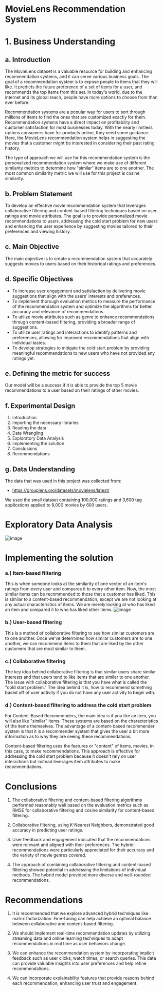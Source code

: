 # MovieLens Recommendation System
# 1. Business Understanding
## a. Introduction
The MovieLens dataset is a valuable resource for building and enhancing recommendation systems, and it can serve various business goals. The goal of a recommendation system is to expose people to items that they will like. It predicts the future preference of a set of items for a user, and recommends the top items from this set. In today's world, due to the internet and its global reach, people have more options to choose from than ever before.

Recommendation systems are a popular way for users to sort through millions of items to find the ones that are customized exactly for them. Recommendation systems have a direct impact on profitability and customer satisfaction for most businesses today. With the nearly limitless options consumers have for products online, they need some guidance. Here, the MovieLens recommendation system helps in suggesting the movies that a customer might be interested in considering their past rating history. 

The type of approach we will use for this recommendation system is the personalized recommendation system where we make use of different similarity metrics to determine how "similar" items are to one another. The most common similarity metric we will use for this project is cosine similarity.
 
## b. Problem Statement
To develop an effective movie recommendation system that leverages collaborative filtering and content-based filtering techniques based on user ratings and movie attributes. The goal is to provide personalized movie recommendations to users, addressing the cold start problem for new users and enhancing the user experience by suggesting movies tailored to their preferences and viewing history.

## c. Main Objective
The main objective is to create a recommendation system that accurately suggests movies to users based on their historical ratings and preferences.

## d. Specific Objectives
- To increase user engagement and satisfaction by delivering movie suggestions that align with the users' interests and preferences.
- To implement thorough evaluation metrics to measure the performance of the recommendation system and optimize the algorithms for better accuracy and relevance of recommendations.
- To utilize movie attributes such as genre to enhance recommendations through content-based filtering, providing a broader range of suggestions.
- To utilize user ratings and interactions to identify patterns and preferences, allowing for improved recommendations that align with individual tastes.
- To develop strategies to mitigate the cold start problem by providing meaningful recommendations to new users who have not provided any ratings yet.

## e. Defining the metric for success

Our model will be a success if it is able to provide the top 5 movie recommendations to a user based on their ratings of other movies.

## f. Experimental Design
1. Introduction
2. Importing the necessary libraries
3. Reading the data
4. Data Wrangling
5. Exploratory Data Analysis
6. Implementing the solution
7. Conclusions
8. Recommendations

## g. Data Understanding
The data that was used in this project was collected from:
- https://grouplens.org/datasets/movielens/latest/

We used the small dataset containing 100,000 ratings and 3,600 tag applications applied to 9,000 movies by 600 users.

# Exploratory Data Analysis
![image](https://github.com/FionaNalianya/MovieLens/assets/87811071/0ecd0a34-644d-4160-888e-af435406fd26)

# Implementing the solution

### a.) Item-based filtering

This is when someone looks at the similarity of one vector of an item's ratings from every user and compares it to every other item. Now, the most similar items can be recommended to those that a customer has liked. This is similar to a content-based recommendation, except we are not looking at any actual characteristics of items. We are merely looking at who has liked an item and compared it to who has liked other items.
![image](https://github.com/FionaNalianya/MovieLens/assets/87811071/c583df44-9553-432e-bb52-fc29c7957144)

### b.) User-based filtering

 This is a method of collaborative filtering to see how similar customers are to one another. Once we've determined how similar customers are to one another, we can recommend items to them that are liked by the other customers that are most similar to them.

 ### c.) Collaborative filtering
The key idea behind collaborative filtering is that similar users share similar interests and that users tend to like items that are similar to one another. The issue with collaborative filtering is that you have what is called the "cold start problem." The idea behind it is, how to recommend something based off of user activity if you do not have any user activity to begin with.

### d.) Content-based filtering to address the cold start problem
For Content-Based Recommenders, the main idea is if you like an item, you will also like "similar" items. These systems are based on the characteristics of the items themselves. The advantage of a content-based recommender system is that it is a recommender system that gives the user a bit more information as to why they are seeing these recommendations.

Content-based filtering uses the features or "content" of items, movies, in this case, to make recommendations. This approach is effective for addressing the cold start problem because it doesn't rely on user interactions but instead leverages item attributes to make recommendations. 

# Conclusions
1. The collaborative filtering and content-based filtering algorithms performed reasonably well based on the evaluation metrics such as RMSE for collaborative filtering and cosine similarity for content-based filtering. 

2. Collaborative filtering, using K-Nearest Neighbors, demonstrated good accuracy in predicting user ratings.

3. User feedback and engagement indicated that the recommendations were relevant and aligned with their preferences. The hybrid recommendations were particularly appreciated for their accuracy and the variety of movie genres covered.

4. The approach of combining collaborative filtering and content-based filtering showed potential in addressing the limitations of individual methods. The hybrid model provided more diverse and well-rounded recommendations.

# Recommendations
1. It is recommended that we explore advanced hybrid techniques like matrix factorization. Fine-tuning can help achieve an optimal balance between collaborative and content-based filtering.

2. We should implement real-time recommendation updates by utilizing streaming data and online learning techniques to adapt recommendations in real time as user behaviors change.

3. We can enhance the recommendation system by incorporating implicit feedback such as user clicks, watch times, or search queries. This data can provide valuable insights into user preferences and help refine recommendations.

4. We can incorporate explainability features that provide reasons behind each recommendation, enhancing user trust and engagement.